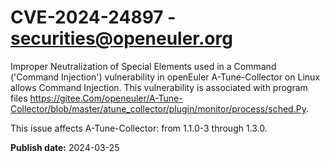 # CVE-2024-24897 - securities@openeuler.org

Improper Neutralization of Special Elements used in a Command ('Command Injection') vulnerability in openEuler A-Tune-Collector on Linux allows Command Injection. This vulnerability is associated with program files https://gitee.Com/openeuler/A-Tune-Collector/blob/master/atune_collector/plugin/monitor/process/sched.Py.

This issue affects A-Tune-Collector: from 1.1.0-3 through 1.3.0.



**Publish date:** 2024-03-25
